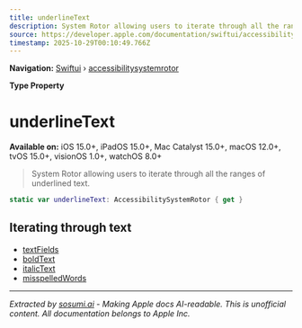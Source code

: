 ```yaml
---
title: underlineText
description: System Rotor allowing users to iterate through all the ranges of underlined text.
source: https://developer.apple.com/documentation/swiftui/accessibilitysystemrotor/underlinetext
timestamp: 2025-10-29T00:10:49.766Z
---
```


**Navigation:** [Swiftui](/documentation/swiftui) › [accessibilitysystemrotor](/documentation/swiftui/accessibilitysystemrotor)

**Type Property**

# underlineText

**Available on:** iOS 15.0+, iPadOS 15.0+, Mac Catalyst 15.0+, macOS 12.0+, tvOS 15.0+, visionOS 1.0+, watchOS 8.0+

> System Rotor allowing users to iterate through all the ranges of underlined text.

```swift
static var underlineText: AccessibilitySystemRotor { get }
```

## Iterating through text

- [textFields](/documentation/swiftui/accessibilitysystemrotor/textfields)
- [boldText](/documentation/swiftui/accessibilitysystemrotor/boldtext)
- [italicText](/documentation/swiftui/accessibilitysystemrotor/italictext)
- [misspelledWords](/documentation/swiftui/accessibilitysystemrotor/misspelledwords)

---

*Extracted by [sosumi.ai](https://sosumi.ai) - Making Apple docs AI-readable.*
*This is unofficial content. All documentation belongs to Apple Inc.*
